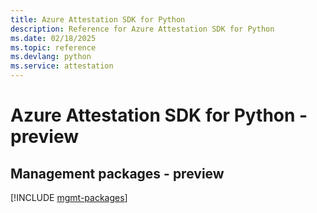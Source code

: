 ```yaml
---
title: Azure Attestation SDK for Python
description: Reference for Azure Attestation SDK for Python
ms.date: 02/18/2025
ms.topic: reference
ms.devlang: python
ms.service: attestation
---
```

# Azure Attestation SDK for Python - preview

## Management packages - preview
[!INCLUDE [mgmt-packages](attestation-mgmt-index.md)]